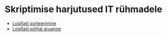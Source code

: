# Skriptimise harjutused IT rühmadele

- [Logifaili sorteerimine](https://github.com/timotr/harjutused/blob/main/progre/it-skriptid/sorteeri-logifail.md)
- [Logifaili põhjal aruanne](https://github.com/timotr/harjutused/blob/main/progre/it-skriptid/logide-kuu-raport.md)
